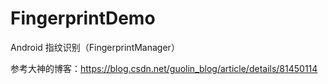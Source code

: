 # FingerprintDemo
Android 指纹识别（FingerprintManager）

参考大神的博客：https://blog.csdn.net/guolin_blog/article/details/81450114
